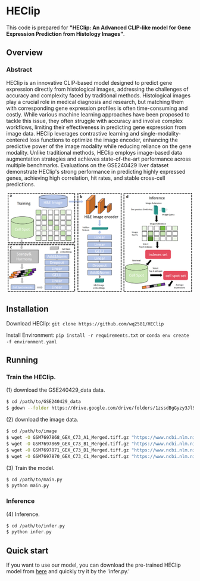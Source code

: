 
# HEClip


This code is prepared for **"HEClip: An Advanced CLIP-like  model for Gene Expression Prediction from Histology Images"**.

## Overview

### Abstract
HEClip is an innovative CLIP-based model designed to predict gene expression directly from histological images, addressing the challenges of accuracy and complexity faced by traditional methods. Histological images play a crucial role in medical diagnosis and research, but matching them with corresponding gene expression profiles is often time-consuming and costly. While various machine learning approaches have been proposed to tackle this issue, they often struggle with accuracy and involve complex workflows, limiting their effectiveness in predicting gene expression from image data. HEClip leverages contrastive learning and single-modality-centered loss functions to optimize the image encoder, enhancing the predictive power of the image modality while reducing reliance on the gene modality. Unlike traditional methods, HEClip employs image-based data augmentation strategies and achieves state-of-the-art performance across multiple benchmarks. Evaluations on the GSE240429 liver dataset demonstrate HEClip's strong performance in predicting highly expressed genes, achieving high correlation, hit rates, and stable cross-cell predictions.


![The flowchart.](./heclip_00.png)

## Installation
Download HEClip:
```git clone https://github.com/wq2581/HEClip```

Install Environment:
```pip install -r requirements.txt``` or ```conda env create -f environment.yaml```


## Running

### Train the HEClip.

   
   (1) download the GSE240429_data data.
   ```bash
   $ cd /path/to/GSE240429_data
   $ gdown --folder https://drive.google.com/drive/folders/1zssdBgGyzy3Jl9ISdWd1pEZKVhf1VRGz
   ```
   
   (2) download the image data.
   ```bash
   $ cd /path/to/image
   $ wget -O GSM7697868_GEX_C73_A1_Merged.tiff.gz "https://www.ncbi.nlm.nih.gov/geo/download/?acc=GSM7697868&format=file&file=GSM7697868%5FGEX%5FC73%5FA1%5FMerged%2Etiff%2Egz"
   $ wget -O GSM7697869_GEX_C73_B1_Merged.tiff.gz "https://www.ncbi.nlm.nih.gov/geo/download/?acc=GSM7697869&format=file&file=GSM7697869%5FGEX%5FC73%5FB1%5FMerged%2Etiff%2Egz"
   $ wget -O GSM7697871_GEX_C73_D1_Merged.tiff.gz "https://www.ncbi.nlm.nih.gov/geo/download/?acc=GSM7697871&format=file&file=GSM7697871%5FGEX%5FC73%5FD1%5FMerged%2Etiff%2Egz"
   $ wget -O GSM7697870_GEX_C73_C1_Merged.tiff.gz "https://www.ncbi.nlm.nih.gov/geo/download/?acc=GSM7697870&format=file&file=GSM7697870%5FGEX%5FC73%5FC1%5FMerged%2Etiff%2Egz"
   ```

   (3) Train the model.
   ```bash
   $ cd /path/to/main.py
   $ python main.py
   ```
   
### Inference   

   (4) Inference.
   ```bash
   $ cd /path/to/infer.py
   $ python infer.py
   ```



## Quick start

If you want to use our model, you can download the pre-trained HEClip model from [here](https://drive.google.com/file/d/14RwK9U2LmgwM6YXHK9INy5UD1MbEmy1F/view?usp=drive_link) and quickly try it by the 'infer.py.'
   
